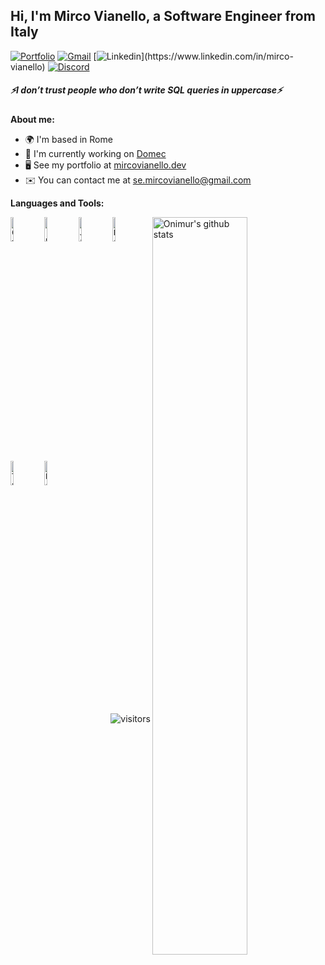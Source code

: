 <!-- Your title -->
## Hi, I'm Mirco Vianello, a Software Engineer from Italy 

<!-- Your badges-->
[![Portfolio](https://img.shields.io/badge/Portfolio-255E63?style=for-the-badge&logo=About.me&logoColor=white)](https://www.mircovianello.dev/) [![Gmail](https://img.shields.io/badge/Gmail-D14836?style=for-the-badge&logo=gmail&logoColor=white)](mailto:se.mircovianello@gmail.com) [![Linkedin](https://img.shields.io/badge/linkedin-%230077B5.svg?style=for-the-badge&logo=linkedin&logoColor=white")](https://www.linkedin.com/in/mirco-vianello) [![Discord](https://img.shields.io/badge/Discord-%235865F2.svg?style=for-the-badge&logo=discord&logoColor=white)](https://discord.com/users/mircovianello)

##### _⚡️I don’t trust people who don’t write SQL queries in uppercase⚡️_

<!-- Talking about you -->
**About me:**

* 🌍  I'm based in Rome
* 🚀  I'm currently working on [Domec](http://https://www.domecsolutions.com/)
* 🖥️  See my portfolio at [mircovianello.dev](http://www.mircovianello.dev/)
* ✉️  You can contact me at [se.mircovianello@gmail.com](mailto:se.mircovianello@gmail.com)

**Languages and Tools:**
<!-- Your github readme stats-->
<p>
  <img width="55%" align="right" alt="Onimur's github stats" src="https://github-readme-stats.vercel.app/api?username=mircovianello&show_icons=true&hide_border=true" />
  <!-- Your languages and tools.-->
  <code><img width="10%" src="https://user-images.githubusercontent.com/25181517/121405384-444d7300-c95d-11eb-959f-913020d3bf90.png" alt="C#" title="C#"/></code>
  <code><img width="10%" src="https://user-images.githubusercontent.com/25181517/121405754-b4f48f80-c95d-11eb-8893-fc325bde617f.png" alt=".NET Core" title=".NET Core"/></code>
  <code><img width="10%" src="https://user-images.githubusercontent.com/25181517/117447155-6a868a00-af3d-11eb-9cfe-245df15c9f3f.png" alt="JavaScript" title="JavaScript"/></code>
  <code><img width="10%" src="https://user-images.githubusercontent.com/25181517/183897015-94a058a6-b86e-4e42-a37f-bf92061753e5.png" alt="React" title="React"/></code>
  <code><img width="10%" src="https://user-images.githubusercontent.com/25181517/183890598-19a0ac2d-e88a-4005-a8df-1ee36782fde1.png" alt="TypeScript" title="TypeScript"/></code>
  <code><img width="10%" src="https://github.com/marwin1991/profile-technology-icons/assets/136815194/5f8c622c-c217-4649-b0a9-7e0ee24bd704" alt="Next.js" title="Next.js"/></code>
</p>

<!-- Your hits or visitors-->
<p align="right"><img src="https://komarev.com/ghpvc/?username=mircovianello&label=visitors" alt="visitors"/></p> 
